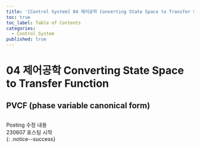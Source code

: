 ```yaml
---
title: '[Control System] 04 제어공학 Converting State Space to Transfer Function'
toc: true
toc_label: Table of Contents
categories:
  - Control_System
published: true
---
```

# 04 제어공학 Converting State Space to Transfer Function

## PVCF (phase variable canonical form)

##

##

##

##



Posting 수정 내용   
230607 포스팅 시작  
{: .notice--success}